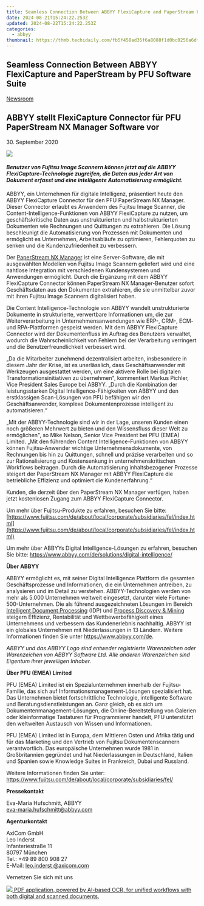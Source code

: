 ```yaml
---
title: Seamless Connection Between ABBYY FlexiCapture and PaperStream by PFU Software Suite
date: 2024-08-21T15:24:22.253Z
updated: 2024-08-22T15:24:22.253Z
categories:
  - abbyy
thumbnail: https://thmb.techidaily.com/fb5f458ad35f6a8088f1d0bc0256a6dfcf5f90caa0def063b41c33922ff4a5cb.jpg
---
```


## Seamless Connection Between ABBYY FlexiCapture and PaperStream by PFU Software Suite

[Newsroom](https://tools.techidaily.com/abbyy/products/)

## ABBYY stellt FlexiCapture Connector für PFU PaperStream NX Manager Software vor

30\. September 2020

![](https://content.abbyy.com/-/media/project/abbyy/abbyy/branchtemplates/shutterstock_1272462163_1296-x-729.jpg?h=729&iar=0&w=1296)

#### _Benutzer von Fujitsu Image Scannern können jetzt auf die ABBYY FlexiCapture-Technologie zugreifen, die Daten aus jeder Art von Dokument erfasst und eine intelligente Automatisierung ermöglicht._

ABBYY, ein Unternehmen für digitale Intelligenz, präsentiert heute den ABBYY FlexiCapture Connector für den PFU PaperStream NX Manager. Dieser Connector erlaubt es Anwendern des Fujitsu Image Scanner, die Content-Intelligence-Funktionen von ABBYY FlexiCapture zu nutzen, um geschäftskritische Daten aus unstrukturierten und halbstrukturierten Dokumenten wie Rechnungen und Quittungen zu extrahieren. Die Lösung beschleunigt die Automatisierung von Prozessen mit Dokumenten und ermöglicht es Unternehmen, Arbeitsabläufe zu optimieren, Fehlerquoten zu senken und die Kundenzufriedenheit zu verbessern.

Der [PaperStream NX Manager](https://www.fujitsu.com/de/products/computing/peripheral/scanners/fi/software/ps-nxmanager/ps-nxmanager.html) ist eine Server-Software, die mit ausgewählten Modellen von Fujitsu Image Scannern geliefert wird und eine nahtlose Integration mit verschiedenen Kundensystemen und Anwendungen ermöglicht. Durch die Ergänzung mit dem ABBYY FlexiCapture Connector können PaperStream NX Manager-Benutzer sofort Geschäftsdaten aus den Dokumenten extrahieren, die sie unmittelbar zuvor mit ihren Fujitsu Image Scannern digitalisiert haben.

Die Content Intelligence-Technologie von ABBYY wandelt unstrukturierte Dokumente in strukturierte, verwertbare Informationen um, die zur Weiterverarbeitung in Unternehmensanwendungen wie ERP-, CRM-, ECM- und RPA-Plattformen gespeist werden. Mit dem ABBYY FlexiCapture Connector wird der Dokumentenfluss im Auftrag des Benutzers verwaltet, wodurch die Wahrscheinlichkeit von Fehlern bei der Verarbeitung verringert und die Benutzerfreundlichkeit verbessert wird.

„Da die Mitarbeiter zunehmend dezentralisiert arbeiten, insbesondere in diesem Jahr der Krise, ist es unerlässlich, dass Geschäftsanwender mit Werkzeugen ausgestattet werden, um eine aktivere Rolle bei digitalen Transformationsinitiativen zu übernehmen", kommentiert Markus Pichler, Vice President Sales Europe bei ABBYY. „Durch die Kombination der leistungsstarken Digital Intelligence-Fähigkeiten von ABBYY und den erstklassigen Scan-Lösungen von PFU befähigen wir den Geschäftsanwender, komplexe Dokumentenprozesse intelligent zu automatisieren.“

„Mit der ABBYY-Technologie sind wir in der Lage, unseren Kunden einen noch größeren Mehrwert zu bieten und den Wissensfluss dieser Welt zu ermöglichen", so Mike Nelson, Senior Vice President bei PFU (EMEA) Limited. „Mit den führenden Content Intelligence-Funktionen von ABBYY können Fujitsu-Anwender wichtige Unternehmensdokumente, von Rechnungen bis hin zu Quittungen, schnell und präzise verarbeiten und so zur Rationalisierung und Kostensenkung in unternehmenskritischen Workflows beitragen. Durch die Automatisierung inhaltsbezogener Prozesse steigert der PaperStream NX Manager mit ABBYY FlexiCapture die betriebliche Effizienz und optimiert die Kundenerfahrung.“ 

Kunden, die derzeit über den PaperStream NX Manager verfügen, haben jetzt kostenlosen Zugang zum ABBYY FlexiCapture Connector.

Um mehr über Fujitsu-Produkte zu erfahren, besuchen Sie bitte: [https://www.fujitsu.com/de/about/local/corporate/subsidiaries/fel/index.html](https://www.fujitsu.com/de/about/local/corporate/subsidiaries/fel/index.html)

Um mehr über ABBYYs Digital Intelligence-Lösungen zu erfahren, besuchen Sie bitte: <https://www.abbyy.com/de/solutions/digital-intelligence/>

**Über ABBYY**

ABBYY ermöglicht es, mit seiner Digital Intelligence Plattform die gesamten Geschäftsprozesse und Informationen, die ein Unternehmen antreiben, zu analysieren und im Detail zu verstehen. ABBYY-Technologien werden von mehr als 5.000 Unternehmen weltweit eingesetzt, darunter viele Fortune-500-Unternehmen. Die als führend ausgezeichneten Lösungen im Bereich [Intelligent Document Processing](https://tools.techidaily.com/abbyy/products/) (IDP) und [Process Discovery & Mining](https://tools.techidaily.com/abbyy/products/) steigern Effizienz, Rentabilität und Wettbewerbsfähigkeit eines Unternehmens und verbessern das Kundenerlebnis nachhaltig. ABBYY ist ein globales Unternehmen mit Niederlassungen in 13 Ländern. Weitere Informationen finden Sie unter <https://www.abbyy.com/de>.

_ABBYY und das ABBYY Logo sind entweder registrierte Warenzeichen oder Warenzeichen von ABBYY Software Ltd. Alle anderen Warenzeichen sind Eigentum ihrer jeweiligen Inhaber._

**Über PFU (EMEA) Limited**

PFU (EMEA) Limited ist ein Spezialunternehmen innerhalb der Fujitsu-Familie, das sich auf Informationsmanagement-Lösungen spezialisiert hat. Das Unternehmen bietet fortschrittliche Technologie, intelligente Software und Beratungsdienstleistungen an. Ganz gleich, ob es sich um Dokumentenmanagement-Lösungen, die Online-Bereitstellung von Galerien oder kleinformatige Tastaturen für Programmierer handelt, PFU unterstützt den weltweiten Austausch von Wissen und Informationen.

PFU (EMEA) Limited ist in Europa, dem Mittleren Osten und Afrika tätig und für das Marketing und den Vertrieb von Fujitsu Dokumentenscannern verantwortlich. Das europäische Unternehmen wurde 1981 in Großbritannien gegründet und hat Niederlassungen in Deutschland, Italien und Spanien sowie Knowledge Suites in Frankreich, Dubai und Russland.

Weitere Informationen finden Sie unter: <https://www.fujitsu.com/de/about/local/corporate/subsidiaries/fel/>

**Pressekontakt**

Eva-Maria Hufschmitt, ABBYY  
[eva-maria.hufschmitt@abbyy.com](https://tools.techidaily.com/abbyy/products/)

**Agenturkontakt**

AxiCom GmbH  
Leo Inderst  
Infanteriestraße 11  
80797 München  
Tel.: +49 89 800 908 27  
E-Mail: [leo.inderst @axicom.com](https://tools.techidaily.com/abbyy/products/)

Vernetzen Sie sich mit uns

<ins class="adsbygoogle"
     style="display:block"
     data-ad-format="autorelaxed"
     data-ad-client="ca-pub-7571918770474297"
     data-ad-slot="1223367746"></ins>



<ins class="adsbygoogle"
     style="display:block"
     data-ad-client="ca-pub-7571918770474297"
     data-ad-slot="8358498916"
     data-ad-format="auto"
     data-full-width-responsive="true"></ins>

<!-- affiliate ads begin -->
<a href="https://checkout.abbyy.com/order/checkout.php?PRODS=39254549&QTY=1&AFFILIATE=108875&CART=1"> <img src="https://secure.avangate.com/images/merchant/0e5fb5c76fca16adbee503c9aff393cd/products/8_FR-Badges-NEW-FR-Standard-16-WIN-200.png" border="0"> PDF application, powered by AI-based OCR, for unified workflows with both digital and scanned documents. </a>
<!-- affiliate ads end -->